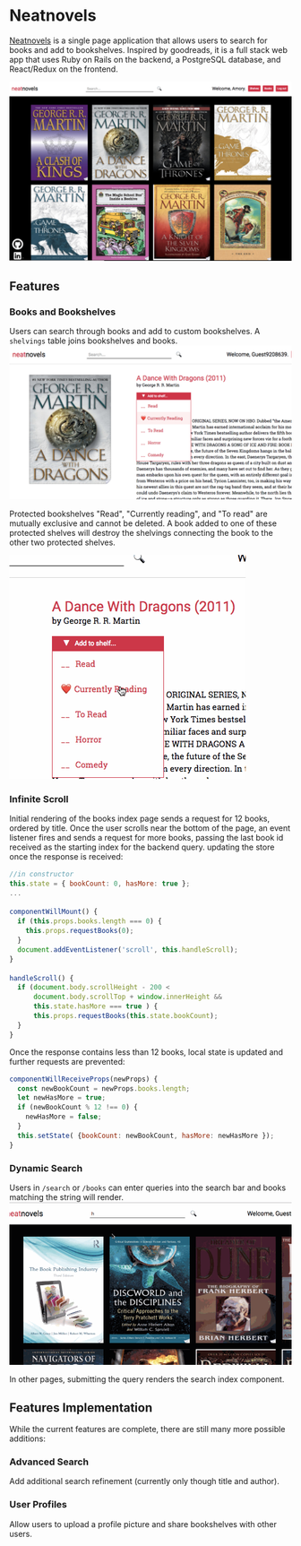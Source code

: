 # Neatnovels

[Neatnovels][heroku-link] is a single page application that allows users to search for books and add to bookshelves. Inspired by goodreads, it is a full stack web app that uses Ruby on Rails on the backend, a PostgreSQL database, and React/Redux on the frontend.

![Neatnovels home page](./docs/images/neatnovels-home-page.png)
## Features

### Books and Bookshelves
Users can search through books and add to custom bookshelves. A `shelvings` table joins bookshelves and books.
![Guest Sign In](./docs/images/guest-signed-in.png)

Protected bookshelves "Read", "Currently reading", and "To read" are mutually exclusive and cannot be deleted. A book added to one of these protected shelves will destroy the shelvings connecting the book to the other two protected shelves.

![Add to Special Shelf](./docs/images/bookshelves.gif)

### Infinite Scroll
Initial rendering of the books index page sends a request for 12 books, ordered by title. Once the user scrolls near the bottom of the page, an event listener fires and sends a request for more books, passing the last book id received as the starting index for the backend query. updating the store once the response is received:

```javascript
//in constructor
this.state = { bookCount: 0, hasMore: true };
...

componentWillMount() {
  if (this.props.books.length === 0) {
    this.props.requestBooks(0);
  }
  document.addEventListener('scroll', this.handleScroll);
}

handleScroll() {
  if (document.body.scrollHeight - 200 <
      document.body.scrollTop + window.innerHeight &&
      this.state.hasMore === true ) {
      this.props.requestBooks(this.state.bookCount);
  }
}
```


Once the response contains less than 12 books, local state is updated and further requests are prevented:

```javascript
componentWillReceiveProps(newProps) {
  const newBookCount = newProps.books.length;
  let newHasMore = true;
  if (newBookCount % 12 !== 0) {
    newHasMore = false;
  }
  this.setState( {bookCount: newBookCount, hasMore: newHasMore });
}
```

### Dynamic Search
Users in `/search` or `/books` can enter queries into the search bar and books matching the string will render.
![Search](./docs/images/search.gif)

In other pages, submitting the query renders the search index component.

## Features Implementation
While the current features are complete, there are still many more possible additions:

### Advanced Search
Add additional search refinement (currently only though title and author).

### User Profiles
Allow users to upload a profile picture and share bookshelves with other users.

[heroku-link]: http//neatnovels.herokuapp.com
